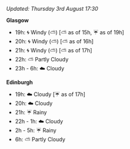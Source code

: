 *Updated: Thursday 3rd August 17:30*

**Glasgow**

* 19h: :cyclone: Windy (:partly_sunny:) [:partly_sunny: as of 15h, :umbrella: as of 19h]
* 20h: :cyclone: Windy (:partly_sunny:) [:partly_sunny: as of 16h]
* 21h: :cyclone: Windy (:partly_sunny:) [:partly_sunny: as of 17h]
* 22h: :partly_sunny: Partly Cloudy
* 23h - 6h: :cloud: Cloudy

**Edinburgh**

* 19h: :cloud: Cloudy [:umbrella: as of 17h]
* 20h: :cloud: Cloudy
* 21h: :umbrella: Rainy
* 22h - 1h: :cloud: Cloudy
* 2h - 5h: :umbrella: Rainy
* 6h: :partly_sunny: Partly Cloudy
